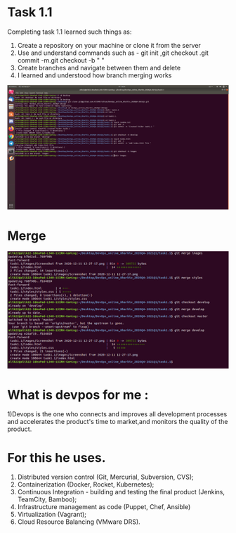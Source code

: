 # Task 1.1


Completing task 1.1 learned such things as:
1) Create a repository on your machine or clone it from the server
2) Use and understand commands such as - git init ,git checkout .git commit -m.git checkout -b  " "
3) Create branches and navigate between them and delete
4) I learned and understood how branch merging works

![Image of Screenshot from 2020-12-11 12-27-17.png](https://github.com/AlikMkrtchian/DevOps_online_Kharkiv_2020Q4-2021Q1/blob/develop/task1.1/images/Screenshot%20from%202020-12-11%2012-27-17.png)

# Merge
![Image of DeepinScreenshot_select-area_20201211135708.png](https://github.com/AlikMkrtchian/DevOps_online_Kharkiv_2020Q4-2021Q1/blob/master/module%201/task1.1/DeepinScreenshot_select-area_20201211135708.png)

# What is devpos for me :
 1)Devops is the one who connects and improves all development processes and accelerates the product's time to market,and monitors the quality of the product. 

# For this he uses.
1) Distributed version control (Git, Mercurial, Subversion, CVS);
2) Containerization (Docker, Rocket, Kubernetes);
3) Continuous Integration - building and testing the final product (Jenkins, TeamCity, Bamboo);
4) Infrastructure management as code (Puppet, Chef, Ansible)
5) Virtualization (Vagrant);
6) Cloud Resource Balancing (VMware DRS).
